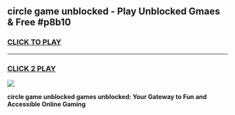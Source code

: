 
## circle game unblocked - Play Unblocked Gmaes & Free #p8b10
<h3>
<a href="https://news.freeplayer.one?title=circle_game_unblocked&ref=03M">CLICK TO PLAY</a></h3>
<hr>

<h3>
<a href="https://news.freeplayer.one?title=circle_game_unblocked&ref=03M">CLICK 2 PLAY</a>
  
</h3>

<a href="https://news.freeplayer.one?title=circle_game_unblocked&ref=03M"><img src="https://clearcache.store/games.png"></a>


**circle game unblocked games unblocked: Your Gateway to Fun and Accessible Online Gaming**
